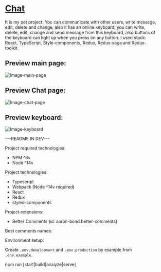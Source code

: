 # [Chat](https://belartale-chat.herokuapp.com/)

It is my pet project. You can communicate with other users, write message, edit, delete and change, also it has an online keyboard, you can write, delete, edit, change and send message from this keyboard, also buttons of the keyboard can light up when you press on any button. I used stack: React, TypeScript, Style-components, Redux, Redux-saga and Redux-toolkit.

## Preview main page:

![Image-main-page](https://user-images.githubusercontent.com/33392042/171019900-aee84de9-4cb3-4559-ae91-919bf265b0ce.png)

## Preview Chat page:
![Image-chat-page](https://user-images.githubusercontent.com/33392042/171020925-561c236d-f82c-4a67-ac12-8a0beecd013c.png)

## Preview keyboard:
![Image-keyboard](https://user-images.githubusercontent.com/33392042/171021451-41f5d3c1-5a8e-4419-b44c-b9cbac7bf673.png)




---README IN DEV---

Project required technologies:
- NPM ^6v
- Node ^14v

Project technologies:
- Typescript
- Webpack (Node ^14v required)
- React
- Redux
- styled-components

Project extensions:
 - Better Comments (id: aaron-bond.better-comments)

Best comments names:

<!--Init-->
<!--Core-->
<!--Api-->
<!--Bus-->
<!--Saga-->
<!--Worker-->
<!--Watcher-->
<!--Middleware-->
<!--Slice-->
<!--Reducer-->
<!--Action-->
<!--View-->
<!--Route-->
<!--Page-->
<!--Container-->
<!--Component-->
<!--Element-->
<!--Style-->
<!--Tool-->
<!--Hook-->
<!--Helper-->
<!--Util-->
<!--Constant-->
<!--Asset-->
<!--Font-->
<!--Svg-->
<!--Icon-->
<!--Theme-->
<!--Contract-->
<!--Type-->
<!--Interface-->
<!--?-->
<!--!-->
<!--eslint-->

Environment setup:

Create `.env.development` and `.env.production` by example from `.env.example`.

npm run [start|build|analyze|serve]
